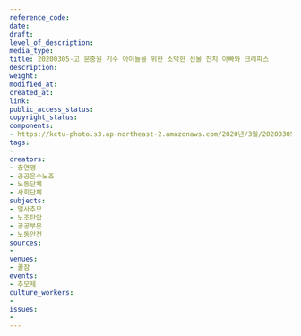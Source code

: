 ```yaml
---
reference_code: 
date: 
draft: 
level_of_description: 
media_type: 
title: 20200305-고 문중원 기수 아이들을 위한 소박한 선물 잔치 아빠와 크레파스
description: 
weight: 
modified_at: 
created_at: 
link: 
public_access_status: 
copyright_status: 
components:
- https://kctu-photo.s3.ap-northeast-2.amazonaws.com/2020년/3월/20200305-고+문중원+기수+아이들을+위한+소박한+선물+잔치+아빠와+크레파스/_CTU2587.jpg
tags:
- 
creators:
- 총연맹
- 공공운수노조
- 노동단체
- 사회단체
subjects:
- 열사추모
- 노조탄압
- 공공부문
- 노동안전
sources:
- 
venues:
- 꿀잠
events:
- 추모제
culture_workers:
- 
issues:
- 
---
```

